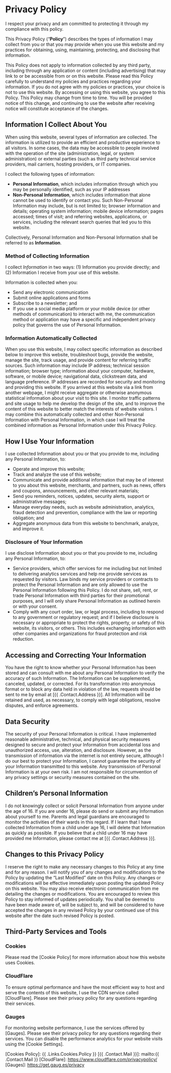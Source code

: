 # Privacy Policy

I respect your privacy and am committed to protecting it through my compliance with this policy.

This Privacy Policy (“**Policy**”) describes the types of information I may collect from you or that you may provide when you use this website and my practices for obtaining, using, maintaining, protecting, and disclosing that information.

This Policy does not apply to information collected by any third party, including through any application or content (including advertising) that may link to or be accessible from or on this website. Please read this Policy carefully to understand my policies and practices regarding your information. If you do not agree with my policies or practices, your choice is not to use this website. By accessing or using this website, you agree to this Policy. This Policy may change from time to time. You will be provided notice of this change, and continuing to use the website after receiving notice will constitute acceptance of the changes.


## Information I Collect About You

When using this website, several types of information are collected. The information is utilized to provide an efficient and productive experience to all visitors. In some cases, the data may be accessible to people involved with the operation of the site (administration, legal, or system administration) or external parties (such as third party technical service providers, mail carriers, hosting providers, or IT companies.

I collect the following types of information:

- **Personal Information**, which includes information through which you may be personally identified, such as your IP addresses
- **Non-Personal Information**, which includes information that alone cannot be used to identify or contact you. Such Non-Personal Information may include, but is not limited to; browser information and details; operating system information; mobile device information; pages accessed; times of visit; and referring websites, applications, or services, including the relevant search queries that led you to this website.

Collectively, Personal Information and Non-Personal Information shall be referred to as **Information**.

### Method of Collecting Information

I collect *Information* in two ways: (1) Information you provide directly; and (2) Information I receive from your use of this website.

Information is collected when you:

- Send any electronic communication
- Submit online applications and forms
- Subscribe to a newsletter; and
- If you use a social media platform or your mobile device (or other methods of communication) to interact with me, the communication method or application may have a specific and independent privacy policy that governs the use of Personal Information.

### Information Automatically Collected

When you use this website, I may collect specific information as described below to improve this website, troubleshoot bugs, provide the website, manage the site, track usage, and provide content for referring traffic sources. Such information may include IP address; technical session information; browser type; information about your computer, hardware, software, or mobile device; navigational data, clickstream data, and language preference. IP addresses are recorded for security and monitoring and providing this website. If you arrived at this website via a link from another webpage, I might receive aggregate or otherwise anonymous statistical information about your visit to this site. I monitor traffic patterns and site usage to help me develop the design of the site, and to improve the content of this website to better match the interests of website visitors. I may combine this automatically collected and other Non-Personal Information with Personal Information, in which case I will treat the combined information as Personal Information under this Privacy Policy.

## How I Use Your Information

I use collected Information about you or that you provide to me, including any Personal Information, to:

- Operate and improve this website;
- Track and analyze the use of this website;
- Communicate and provide additional information that may be of interest to you about this website, merchants, and partners, such as news, offers and coupons, announcements, and other relevant materials;
- Send you reminders, notices, updates, security alerts, support or administrative messages;
- Manage everyday needs, such as website administration, analytics, fraud detection and prevention, compliance with the law or reporting obligation; and
- Aggregate anonymous data from this website to benchmark, analyze, and improve it.

### Disclosure of Your Information

I use disclose Information about you or that you provide to me, including any Personal Information, to:

- Service providers, which offer services for me including but not limited to delivering analytics services and help me provide services as requested by visitors. Law binds my service providers or contracts to protect the Personal Information and are only allowed to use the Personal Information following this Policy. I do not share, sell, rent, or trade Personal Information with third parties for their promotional purposes, and I will only share Personal Information as outlined herein or with your consent.
- Comply with any court order, law, or legal process, including to respond to any government or regulatory request; and if I believe disclosure is necessary or appropriate to protect the rights, property, or safety of this website, its visitors, or others. This includes exchanging information with other companies and organizations for fraud protection and risk reduction.

## Accessing and Correcting Your Information

You have the right to know whether your Personal Information has been stored and can consult with me about any Personal Information to verify the accuracy of such Information. The Information can be supplemented, canceled, updated, or corrected. For its transformation into anonymous format or to block any data held in violation of the law, requests should be sent to me by email at [{{ .Contact.Address }}]. All Information will be retained and used, as necessary, to comply with legal obligations, resolve disputes, and enforce agreements.

## Data Security

The security of your Personal Information is critical. I have implemented reasonable administrative, technical, and physical security measures designed to secure and protect your Information from accidental loss and unauthorized access, use, alteration, and disclosure. However, as the transmission of information via the internet is not entirely secure, although I do our best to protect your Information, I cannot guarantee the security of your Information transmitted to this website. Any transmission of Personal Information is at your own risk. I am not responsible for circumvention of any privacy settings or security measures contained on the site.

## Children’s Personal Information

I do not knowingly collect or solicit Personal Information from anyone under the age of 16. If you are under 16, please do send or submit any Information about yourself to me. Parents and legal guardians are encouraged to monitor the activities of their wards in this regard. If I learn that I have collected Information from a child under age 16, I will delete that Information as quickly as possible. If you believe that a child under 16 may have provided me Information, please contact me at [{{ .Contact.Address }}].

## Changes to this Privacy Policy

I reserve the right to make any necessary changes to this Policy at any time and for any reason. I will notify you of any changes and modifications to the Policy by updating the “Last Modified” date on this Policy. Any changes or modifications will be effective immediately upon posting the updated Policy on this website. You may also receive electronic communication from me detailing the changes or modifications. You are encouraged to review this Policy to stay informed of updates periodically. You shall be deemed to have been made aware of, will be subject to, and will be considered to have accepted the changes in any revised Policy by your continued use of this website after the date such revised Policy is posted.

## Third-Party Services and Tools

### Cookies

Please read the [Cookie Policy] for more information about how this website uses Cookies.

### CloudFlare

To ensure optimal performance and have the most efficient way to host and serve the contents of this website, I use the CDN service called [CloudFlare]. Please see their privacy policy for any questions regarding their services.

### Gauges

For monitoring website performance, I use the services offered by [Gauges]. Please see their privacy policy for any questions regarding their services. You can disable the performance analytics for your website visits using the [Cookie Settings].

[Cookies Policy]: {{ .Links.Cookies.Policy }}
[{{ .Contact.Mail }}]: mailto:{{ .Contact.Mail }}
[CloudFlare]: https://www.cloudflare.com/privacypolicy/
[Gauges]: https://get.gaug.es/privacy